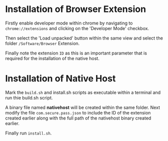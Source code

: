 # Installation of Browser Extension

Firstly enable developer mode within chrome by navigating to `chrome://extensions` and clicking on the 'Developer Mode' checkbox.

Then select the 'Load unpacked' button within the same view and select the folder `/Software/Browser` Extension. 

Finally note the extension `ID`
as this is an important parameter that is required for the installation of the native host.

# Installation of Native Host

Mark the `build.sh` and install.sh scripts as executable within a terminal and run thie build.sh script. 

A binary file named **nativehost** will be created within the
same folder. Next modify the file `com.secure.pass.json` to include the ID of the extension created earlier along with the full path of the nativehost binary created
earlier. 

Finally run `install.sh`.

